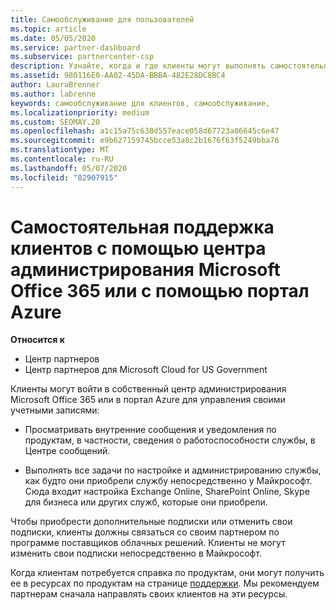 ```yaml
---
title: Самообслуживание для пользователей
ms.topic: article
ms.date: 05/05/2020
ms.service: partner-dashboard
ms.subservice: partnercenter-csp
description: Узнайте, когда и где клиенты могут выполнять самостоятельную поддержку для управления собственными учетными записями, а также когда они должны обратиться к своему партнеру поставщика облачных решений.
ms.assetid: 980116E0-AA02-45DA-BBBA-482E28DC8BC4
author: LauraBrenner
ms.author: labrenne
keywords: самообслуживание для клиентов, самообслуживание,
ms.localizationpriority: medium
ms.custom: SEOMAY.20
ms.openlocfilehash: a1c15a75c638d557eace058d67723a86645c6e47
ms.sourcegitcommit: e9b627159745bcce53a8c2b1676f63f5249bba76
ms.translationtype: MT
ms.contentlocale: ru-RU
ms.lasthandoff: 05/07/2020
ms.locfileid: "82907915"
---
```

# <a name="customer-self-support-through-microsoft-office-365-admin-center-or-through-the-azure-portal"></a>Самостоятельная поддержка клиентов с помощью центра администрирования Microsoft Office 365 или с помощью портал Azure

**Относится к**

-  Центр партнеров
-  Центр партнеров для Microsoft Cloud for US Government

Клиенты могут войти в собственный центр администрирования Microsoft Office 365 или в портал Azure для управления своими учетными записями:

-   Просматривать внутренние сообщения и уведомления по продуктам, в частности, сведения о работоспособности службы, в Центре сообщений.

-   Выполнять все задачи по настройке и администрированию службы, как будто они приобрели службу непосредственно у Майкрософт. Сюда входит настройка Exchange Online, SharePoint Online, Skype для бизнеса или других служб, которые они приобрели.

Чтобы приобрести дополнительные подписки или отменить свои подписки, клиенты должны связаться со своим партнером по программе поставщиков облачных решений. Клиенты не могут изменить свои подписки непосредственно в Майкрософт.

Когда клиентам потребуется справка по продуктам, они могут получить ее в ресурсах по продуктам на странице [поддержки](https://partnercenter.microsoft.com/partner/support). Мы рекомендуем партнерам сначала направлять своих клиентов на эти ресурсы.

 

 



